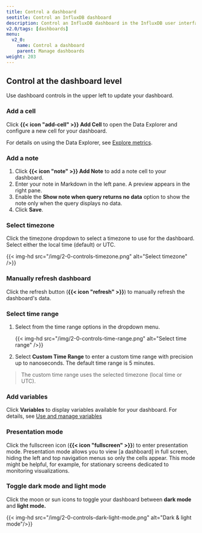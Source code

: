 ```yaml
---
title: Control a dashboard
seotitle: Control an InfluxDB dashboard
description: Control an InfluxDB dashboard in the InfluxDB user interface (UI).
v2.0/tags: [dashboards]
menu:
  v2_0:
    name: Control a dashboard
    parent: Manage dashboards
weight: 203
---
```


## Control at the dashboard level

Use dashboard controls in the upper left to update your dashboard.

### Add a cell

Click **{{< icon "add-cell" >}} Add Cell** to open the Data Explorer and configure a new cell for your dashboard.

For details on using the Data Explorer, see [Explore metrics](/v2.0/visualize-data/explore-metrics/).

### Add a note

1. Click **{{< icon "note" >}} Add Note** to add a note cell to your dashboard.
2. Enter your note in Markdown in the left pane. A preview appears in the right pane.
3. Enable the **Show note when query returns no data** option to show the note only when the query displays no data.
4. Click **Save**.

### Select timezone

Click the timezone dropdown to select a timezone to use for the dashboard. Select either the local time (default) or UTC.

{{< img-hd src="/img/2-0-controls-timezone.png" alt="Select timezone" />}}

### Manually refresh dashboard

Click the refresh button (**{{< icon "refresh" >}}**) to manually refresh the dashboard's data.

### Select time range

1. Select from the time range options in the dropdown menu.

    {{< img-hd src="/img/2-0-controls-time-range.png" alt="Select time range" />}}

2. Select **Custom Time Range** to enter a custom time range with precision up to nanoseconds.
The default time range is 5 minutes.

  > The custom time range uses the selected timezone (local time or UTC).

### Add variables

Click **Variables** to display variables available for your dashboard. For details, see [Use and manage variables](/v2.0/visualize-data/variables/)

### Presentation mode

Click the fullscreen icon (**{{< icon "fullscreen" >}}**) to enter presentation mode. Presentation mode allows you to view [a dashboard] in full screen, hiding the left and top navigation menus so only the cells appear. This mode might be helpful, for example, for stationary screens dedicated to monitoring visualizations.

### Toggle dark mode and light mode
Click the moon or sun icons to toggle your dashboard between **dark mode** and **light mode.**

{{< img-hd src="/img/2-0-controls-dark-light-mode.png" alt="Dark & light mode"/>}}

